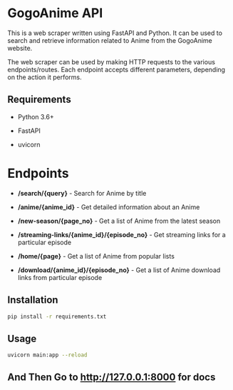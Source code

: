 # GogoAnime API

This is a web scraper written using FastAPI and Python. It can be used to search and retrieve information related to Anime from the GogoAnime website.

The web scraper can be used by making HTTP requests to the various endpoints/routes. Each endpoint accepts different parameters, depending on the action it performs.

## Requirements

- Python 3.6+

- FastAPI

- uvicorn

# Endpoints

- **/search/{query}** - Search for Anime by title

- **/anime/{anime_id}** - Get detailed information about an Anime

- **/new-season/{page_no}** - Get a list of Anime from the latest season

- **/streaming-links/{anime_id}/{episode_no}** - Get streaming links for a particular episode

- **/home/{page}** - Get a list of Anime from popular lists

- **/download/{anime_id}/{episode_no}** - Get a list of Anime download links from particular episode

## Installation

```bash
pip install -r requirements.txt
```


## Usage

```bash
uvicorn main:app --reload
```

## And Then Go to http://127.0.0.1:8000 for docs
